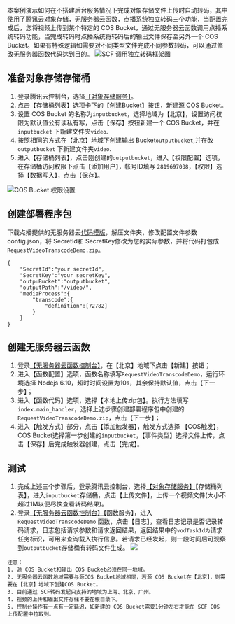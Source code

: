 本案例演示如何在不搭建后台服务情况下完成对象存储文件上传时自动转码，其中使用了腾讯云[对象存储](https://cloud.tencent.com/product/cos)，[无服务器云函数](https://cloud.tencent.com/product/scf)，[点播系统独立转码](https://cloud.tencent.com/document/product/266/2833)三个功能，当配置完成后，您将视频上传到某个特定的 COS Bucket，通过无服务器云函数调用点播系统转码功能，当完成转码时点播系统将转码后的输出文件保存至另外一个 COS Bucket。如果有特殊逻辑如需要对不同类型文件完成不同参数转码，可以通过修改无服务器函数代码达到目的。
![SCF 调用独立转码框架图](https://main.qcloudimg.com/raw/24b3d2b6ce152671251b60d4f828dcac.png)
## 准备对象存储存储桶
1. 登录腾讯云控制台，选择[【对象存储服务】](https://console.cloud.tencent.com/cos5/bucket)。
2. 点击【存储桶列表】选项卡下的【创建Bucket】按钮，新建源 COS Bucket。
3. 设置 COS Bucket 的名称为`inputbucket`，选择地域为【北京】，设置访问权限为默认值公有读私有写，点击【保存】按钮新建一个 COS Bucket，并在`inputbucket` 下新建文件夹`video`.
4. 按照相同的方式在【北京】地域下创建输出 Bucket`outputbucket`,并在改`outputbucket` 下新建文件夹`video`.
5. 进入【存储桶列表】，点击刚创建的`outputbucket`，进入【权限配置】选项，在存储桶访问权限下点击【添加用户】，帐号ID填写 `2819697038`，【权限】选择【数据写入】，点击【保存】。

![COS Bucket 权限设置](https://main.qcloudimg.com/raw/ae4be63c286b1b8ffc6d2218284fdd25.png)

## 创建部署程序包
下载点播提供的无服务器云[代码模版](https://main.qcloudimg.com/raw/9ed43c019a2c2cbecffd076638c1148d.zip)，解压文件夹，修改配置文件参数 config.json，将 SecretId和 SecretKey修改为您的实际参数，并将代码打包成 `RequestVideoTranscodeDemo.zip`。

``` 
{
    "SecretId":"your secretId",
    "SecretKey":"your secretKey",
    "outpuBucket":"outputbucket",
    "outputPath":"/video/",
    "mediaProcess":{
        "transcode":{
            "definition":[72782]
        }
    }
}
``` 

## 创建无服务器云函数
1. 登录[【无服务器云函数控制台】](https://console.cloud.tencent.com/scf)，在【北京】地域下点击【新建】按钮；
2. 进入【函数配置】选项，函数名称填写`RequestVideoTranscodeDemo`，运行环境选择 Nodejs 6.10，超时时间设置为10s，其余保持默认值，点击【下一步】；
3. 进入【函数代码】选项，选择【本地上传zip包】。执行方法填写`index.main_handler`，选择上述步骤创建部署程序包中创建的 `RequestVideoTranscodeDemo.zip`，点击【下一步】；
4. 进入【触发方式】部分，点击【添加触发器】，触发方式选择 【COS触发】，COS Bucket选择第一步创建的`inputbucket`，【事件类型】选择文件上传，点击【保存】后完成触发器创建，点击【完成】。

## 测试
1. 完成上述三个步骤后，登录腾讯云控制台，选择[【对象存储服务】](https://console.cloud.tencent.com/cos5/bucket)【存储桶列表】，进入`inputbucket`存储桶，点击【上传文件】，上传一个视频文件(大小不超过1M以便尽快查看转码结果)。
2. 登录[【无服务器云函数控制台】](https://console.cloud.tencent.com/scf)【函数服务】，进入 `RequestVideoTranscodeDemo` 函数，点击【日志】，查看日志记录是否记录转码请求，日志包括请求参数和请求返回结果，返回结果中的`vodTaskId为`请求任务标识，可用来查询载入执行信息。若请求已经发起，则一段时间后可观察到`outputbucket`存储桶有转码文件生成。
![](https://main.qcloudimg.com/raw/2edf0c22ae509d397c8293a0821e486b.png)


``` 
注意：
1. 源 COS Bucket和输出 COS Bucket必须在同一地域。
2. 无服务器云函数地域需要与源COS Bucket地域相同，若源 COS Bucket在【北京】，则需要在【北京】地域下创建COS Bucket。
3. 目前通过 SCF转码发起只支持的地域为上海、北京、广州。
4. 视频的上传和输出文件存储不要在根目录下。
5. 控制台操作有一点有一定延迟，如新建的 COS Bucket需要1分钟左右才能在 SCF COS 上传配置中拉取到。
``` 
